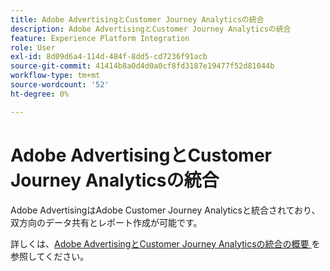 ```yaml
---
title: Adobe AdvertisingとCustomer Journey Analyticsの統合
description: Adobe AdvertisingとCustomer Journey Analyticsの統合
feature: Experience Platform Integration
role: User
exl-id: 8d09d6a4-114d-484f-8dd5-cd7236f91acb
source-git-commit: 41414b8a0d4d0a0cf8fd3187e19477f52d81044b
workflow-type: tm+mt
source-wordcount: '52'
ht-degree: 0%

---
```


# Adobe AdvertisingとCustomer Journey Analyticsの統合

Adobe AdvertisingはAdobe Customer Journey Analyticsと統合されており、双方向のデータ共有とレポート作成が可能です。

詳しくは、[Adobe AdvertisingとCustomer Journey Analyticsの統合の概要 &#x200B;](https://experienceleague.adobe.com/ja/docs/advertising/integrations/customer-journey-analytics/overview) を参照してください。
